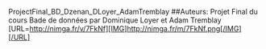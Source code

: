  ProjectFinal_BD_Dzenan_DLoyer_AdamTremblay
##Auteurs: Projet Final du cours Bade de données par Dominique Loyer et Adam Tremblay
[URL=http://nimga.fr/v/7FkNf][IMG]http://nimga.fr/m/7FkNf.png[/IMG][/URL]
